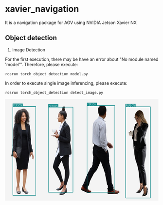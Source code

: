 # xavier_navigation
It is a navigation package for AGV using NVIDIA Jetson Xavier NX

## Object detection
1. Image Detection

For the first execution, there may be have an error about "No module named 'model'". Therefore, please execute:
```
rosrun torch_object_detection model.py
```

In order to execute single image inferencing, please execute:
```
rosrun torch_object_detection detect_image.py
```

![image](https://github.com/vincent51689453/xavier_navigation/blob/melodic-jp4.4/git_image/image_detection.png)